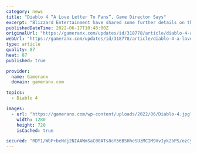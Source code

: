```yaml
---
category: news
title: "Diablo 4 “A Love Letter To Fans”, Game Director Says"
excerpt: "Blizzard Entertainment have shared some further details on the highly-anticipated Diablo 4, which they hope fans will love."
publishedDateTime: 2022-06-17T10:48:00Z
originalUrl: "https://gameranx.com/updates/id/318778/article/diablo-4-a-love-letter-to-fans-game-director-says/"
webUrl: "https://gameranx.com/updates/id/318778/article/diablo-4-a-love-letter-to-fans-game-director-says/"
type: article
quality: 87
heat: 87
published: true

provider:
  name: Gameranx
  domain: gameranx.com

topics:
  - Diablo 4

images:
  - url: "https://gameranx.com/wp-content/uploads/2022/06/Diablo-4.jpg"
    width: 1280
    height: 720
    isCached: true

secured: "RDY1/WbF+beNdj2NIAAWmSaC00ATs8cY56BSHheSUzMCIM9VvIyk2bPS/ozCy27RVHpsKimQC+pmiu1mY2k5YeQyDSfyRfTs9SffeAHDX22GyoHf6DLbzDXj6Ce7+ZkoqmUg6NdaHS8GzBddf/KR8DQXbn/xUuCh/sShCdLVTHPmtoP96CreJWAeyhqIopDlgmnI8pu/D28CWHJE1zTHfLT379qRymkASiPNoTIB/wuosnkt9z5kZ6F1WG2U5Z97LQk0gbZGbM/nMq9mXD/QYxXnEdBG8TRQAi+kdLu3p20gq1crwgFJFy2ZKNki9DMqJrpBmQmtkH67ePilgBaDfrLtmupB4hou0pJPLZ8lDN0=;Lb5SJ8mIYVbeNmu3cx2IDw=="
---
```


